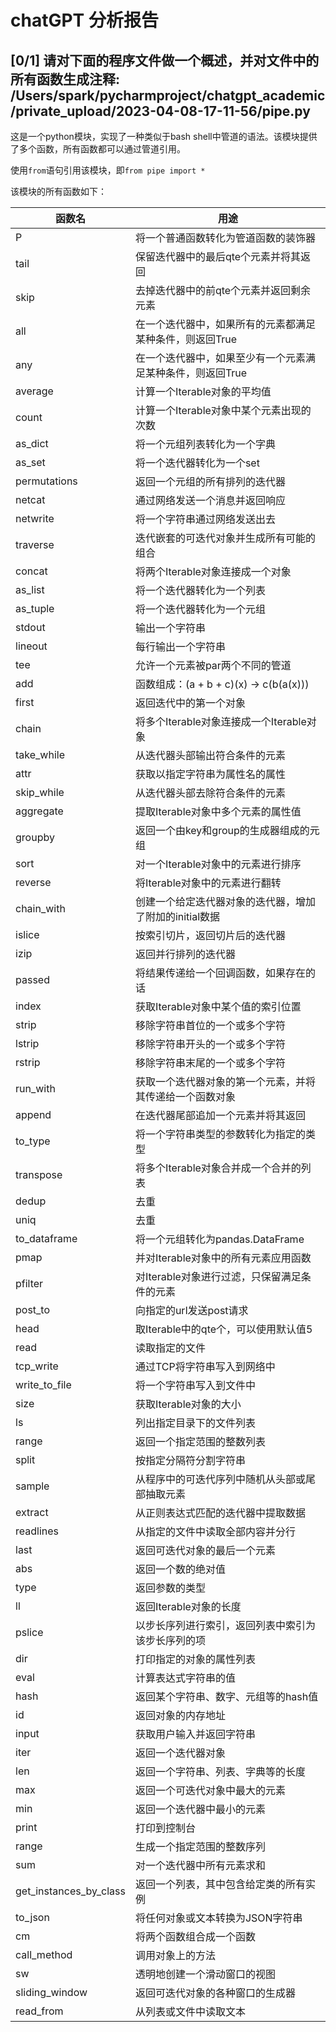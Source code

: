 # chatGPT 分析报告
## [0/1] 请对下面的程序文件做一个概述，并对文件中的所有函数生成注释: /Users/spark/pycharmproject/chatgpt_academic/private_upload/2023-04-08-17-11-56/pipe.py

这是一个python模块，实现了一种类似于bash shell中管道的语法。该模块提供了多个函数，所有函数都可以通过管道引用。

使用`from`语句引用该模块，即`from pipe import *`

该模块的所有函数如下：

|函数名|用途|
|---|---|
|P|将一个普通函数转化为管道函数的装饰器|
|tail|保留迭代器中的最后qte个元素并将其返回|
|skip|去掉迭代器中的前qte个元素并返回剩余元素|
|all|在一个迭代器中，如果所有的元素都满足某种条件，则返回True|
|any|在一个迭代器中，如果至少有一个元素满足某种条件，则返回True|
|average|计算一个Iterable对象的平均值|
|count|计算一个Iterable对象中某个元素出现的次数|
|as_dict|将一个元组列表转化为一个字典|
|as_set|将一个迭代器转化为一个set|
|permutations|返回一个元组的所有排列的迭代器|
|netcat|通过网络发送一个消息并返回响应|
|netwrite|将一个字符串通过网络发送出去|
|traverse|迭代嵌套的可迭代对象并生成所有可能的组合|
|concat|将两个Iterable对象连接成一个对象|
|as_list|将一个迭代器转化为一个列表|
|as_tuple|将一个迭代器转化为一个元组|
|stdout|输出一个字符串|
|lineout|每行输出一个字符串|
|tee|允许一个元素被par两个不同的管道|
|add|函数组成：(a + b + c)(x) -> c(b(a(x)))|
|first|返回迭代中的第一个对象|
|chain|将多个Iterable对象连接成一个Iterable对象|
|take_while|从迭代器头部输出符合条件的元素|
|attr|获取以指定字符串为属性名的属性|
|skip_while|从迭代器头部去除符合条件的元素|
|aggregate|提取Iterable对象中多个元素的属性值|
|groupby|返回一个由key和group的生成器组成的元组|
|sort|对一个Iterable对象中的元素进行排序|
|reverse|将Iterable对象中的元素进行翻转|
|chain_with|创建一个给定迭代器对象的迭代器，增加了附加的initial数据|
|islice|按索引切片，返回切片后的迭代器|
|izip|返回并行排列的迭代器|
|passed|将结果传递给一个回调函数，如果存在的话|
|index|获取Iterable对象中某个值的索引位置|
|strip|移除字符串首位的一个或多个字符|
|lstrip|移除字符串开头的一个或多个字符|
|rstrip|移除字符串末尾的一个或多个字符|
|run_with|获取一个迭代器对象的第一个元素，并将其传递给一个函数对象|
|append|在迭代器尾部追加一个元素并将其返回|
|to_type|将一个字符串类型的参数转化为指定的类型|
|transpose|将多个Iterable对象合并成一个合并的列表|
|dedup|去重|
|uniq|去重|
|to_dataframe|将一个元组转化为pandas.DataFrame|
|pmap|并对Iterable对象中的所有元素应用函数|
|pfilter|对Iterable对象进行过滤，只保留满足条件的元素|
|post_to|向指定的url发送post请求|
|head|取Iterable中的qte个，可以使用默认值5|
|read|读取指定的文件|
|tcp_write|通过TCP将字符串写入到网络中|
|write_to_file|将一个字符串写入到文件中|
|size|获取Iterable对象的大小|
|ls|列出指定目录下的文件列表|
|range|返回一个指定范围的整数列表|
|split|按指定分隔符分割字符串|
|sample|从程序中的可迭代序列中随机从头部或尾部抽取元素|
|extract|从正则表达式匹配的迭代器中提取数据|
|readlines|从指定的文件中读取全部内容并分行|
|last|返回可迭代对象的最后一个元素|
|abs|返回一个数的绝对值|
|type|返回参数的类型|
|ll|返回Iterable对象的长度|
|pslice|以步长序列进行索引，返回列表中索引为该步长序列的项      |
|dir|打印指定的对象的属性列表|
|eval|计算表达式字符串的值|
|hash|返回某个字符串、数字、元组等的hash值|
|id|返回对象的内存地址|
|input|获取用户输入并返回字符串|
|iter|返回一个迭代器对象|
|len|返回一个字符串、列表、字典等的长度|
|max|返回一个可迭代对象中最大的元素|
|min|返回一个迭代器中最小的元素|
|print|打印到控制台|
|range|生成一个指定范围的整数序列|
|sum|对一个迭代器中所有元素求和|
|get_instances_by_class|返回一个列表，其中包含给定类的所有实例|
|to_json|将任何对象或文本转换为JSON字符串|
|cm|将两个函数组合成一个函数|
|call_method|调用对象上的方法|
|sw|透明地创建一个滑动窗口的视图|
|sliding_window|返回可迭代对象的各种窗口的生成器|
|read_from|从列表或文件中读取文本|

